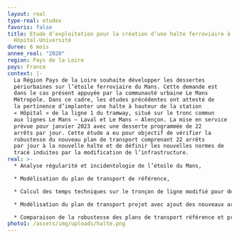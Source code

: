 ```yaml
---
layout: real
type-real: etudex
favoris: false
title: Etude d’exploitation pour la création d’une halte ferroviaire à Le Mans
  Hôpital-Université
duree: 6 mois
annee_real: "2020"
region: Pays de la Loire
pays: France
context: |-
  La Région Pays de la Loire souhaite développer les dessertes
  périurbaines sur l’étoile ferroviaire du Mans. Cette demande est
  dans le cas présent appuyée par la communauté urbaine Le Mans
  Métropole. Dans ce cadre, les études précédentes ont attesté de
  la pertinence d’implanter une halte à hauteur de la station
  « Hôpital » de la ligne 1 du tramway, situé sur le tronc commun
  aux lignes Le Mans – Laval et Le Mans – Alençon. La mise en service
  prévue pour janvier 2023 avec une desserte programmée de 22
  arrêts par jour. Cette étude a eu pour objectif de vérifier la
  robustesse du nouveau plan de transport comprenant 22 arrêts
  par jour à la nouvelle halte et de définir les nouvelles normes de
  tracé induites par la modification de l’infrastructure.
real: >-
  * Analyse régularité et incidentologie de l’étoile du Mans,

  * Modélisation du plan de transport de référence,

  * Calcul des temps techniques sur le tronçon de ligne modifié pour définir les nouvelles normes de tracé,

  * Modélisation du plan de transport projet avec ajout des nouveaux arrêts,

  * Comparaison de la robustesse des plans de transport référence et projet par des tests stochastiques.
photo1: /assets/img/uploads/halte.png
---
```

